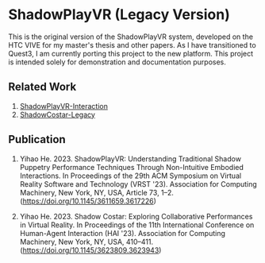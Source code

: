 # ShadowPlayVR (Legacy Version)
This is the original version of the ShadowPlayVR system, developed on the HTC VIVE for my master's thesis and other papers. As I have transitioned to Quest3, I am currently porting this project to the new platform. This project is intended solely for demonstration and documentation purposes.

## Related Work
1. [ShadowPlayVR-Interaction](https://github.com/CidsHo/ShadowPlayVR-Interaction)
2. [ShadowCostar-Legacy](https://github.com/CidsHo/ShadowCostar-Legacy)

## Publication
1. Yihao He. 2023. ShadowPlayVR: Understanding Traditional Shadow Puppetry Performance Techniques Through Non-Intuitive Embodied Interactions. In Proceedings of the 29th ACM Symposium on Virtual Reality Software and Technology (VRST '23). Association for Computing Machinery, New York, NY, USA, Article 73, 1–2. (https://doi.org/10.1145/3611659.3617226)

2. Yihao He. 2023. Shadow Costar: Exploring Collaborative Performances in Virtual Reality. In Proceedings of the 11th International Conference on Human-Agent Interaction (HAI '23). Association for Computing Machinery, New York, NY, USA, 410–411. (https://doi.org/10.1145/3623809.3623943)
